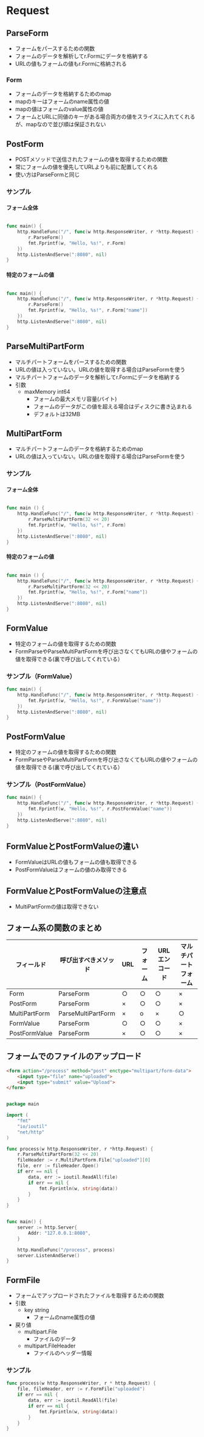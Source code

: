 # Request

## ParseForm
- フォームをパースするための関数
- フォームのデータを解析してr.Formにデータを格納する
- URLの値もフォームの値もr.Formに格納される

### Form
- フォームのデータを格納するためのmap
- mapのキーはフォームのname属性の値
- mapの値はフォームのvalue属性の値
- フォームとURLに同値のキーがある場合両方の値をスライスに入れてくれるが、mapなので並び順は保証されない

## PostForm
- POSTメソッドで送信されたフォームの値を取得するための関数
- 常にフォームの値を優先してURLよりも前に配置してくれる
- 使い方はParseFormと同じ

### サンプル

#### フォーム全体
```go

func main() {
    http.HandleFunc("/", func(w http.ResponseWriter, r *http.Request) {
        r.ParseForm()
        fmt.Fprintf(w, "Hello, %s!", r.Form)
    })
    http.ListenAndServe(":8080", nil)
}

```

#### 特定のフォームの値
```go

func main() {
    http.HandleFunc("/", func(w http.ResponseWriter, r *http.Request) {
        r.ParseForm()
        fmt.Fprintf(w, "Hello, %s!", r.Form["name"])
    })
    http.ListenAndServe(":8080", nil)
}
```

## ParseMultiPartForm
- マルチパートフォームをパースするための関数
- URLの値は入っていない。URLの値を取得する場合はParseFormを使う
- マルチパートフォームのデータを解析してr.Formにデータを格納する
- 引数
    - maxMemory int64
        - フォームの最大メモリ容量(バイト)
        - フォームのデータがこの値を超える場合はディスクに書き込まれる
        - デフォルトは32MB

## MultiPartForm
- マルチパートフォームのデータを格納するためのmap
- URLの値は入っていない。URLの値を取得する場合はParseFormを使う

### サンプル

#### フォーム全体
```go

func main () {
    http.HandleFunc("/", func(w http.ResponseWriter, r *http.Request) {
        r.ParseMultiPartForm(32 << 20)
        fmt.Fprintf(w, "Hello, %s!", r.Form)
    })
    http.ListenAndServe(":8080", nil)
}

```

#### 特定のフォームの値
```go

func main () {
    http.HandleFunc("/", func(w http.ResponseWriter, r *http.Request) {
        r.ParseMultiPartForm(32 << 20)
        fmt.Fprintf(w, "Hello, %s!", r.Form["name"])
    })
    http.ListenAndServe(":8080", nil)
}

```

## FormValue
- 特定のフォームの値を取得するための関数
- FormParseやParseMultiPartFormを呼び出さなくてもURLの値やフォームの値を取得できる(裏で呼び出してくれている）

### サンプル（FormValue）
```go
func main() {
    http.HandleFunc("/", func(w http.ResponseWriter, r *http.Request) {
        fmt.Fprintf(w, "Hello, %s!", r.FormValue("name"))
    })
    http.ListenAndServe(":8080", nil)
}
```

## PostFormValue
- 特定のフォームの値を取得するための関数
- FormParseやParseMultiPartFormを呼び出さなくてもURLの値やフォームの値を取得できる(裏で呼び出してくれている）

### サンプル（PostFormValue）
```go
func main() {
    http.HandleFunc("/", func(w http.ResponseWriter, r *http.Request) {
        fmt.Fprintf(w, "Hello, %s!", r.PostFormValue("name"))
    })
    http.ListenAndServe(":8080", nil)
}
```

## FormValueとPostFormValueの違い
- FormValueはURLの値もフォームの値も取得できる
- PostFormValueはフォームの値のみ取得できる

## FormValueとPostFormValueの注意点
- MultiPartFormの値は取得できない

## フォーム系の関数のまとめ
| フィールド | 呼び出すべきメソッド | URL | フォーム | URLエンコード | マルチパートフォーム |
| --- | --- | --- | --- | --- | --- |
| Form | ParseForm | ○ | ○ | ○ | × |
| PostForm | ParseForm | × | ○ | ○ | × |
| MultiPartForm | ParseMultiPartForm | × | o | × | ○ |
| FormValue | ParseForm | ○ | ○ | ○ | × |
| PostFormValue | ParseForm | × | ○ | ○ | × |

## フォームでのファイルのアップロード

```html
<form action="/process" method="post" enctype="multipart/form-data">
    <input type="file" name="uploaded">
    <input type="submit" value="Upload">
</form>
```

```go

package main

import (
    "fmt"
    "io/ioutil"
    "net/http"
)

func process(w http.ResponseWriter, r *http.Request) {
    r.ParseMultiPartForm(32 << 20)
    fileHeader := r.MultiPartForm.File["uploaded"][0]
    file, err := fileHeader.Open()
    if err == nil {
        data, err := ioutil.ReadAll(file)
        if err == nil {
            fmt.Fprintln(w, string(data))
        }
    }
}


func main() {
    server := http.Server{
        Addr: "127.0.0.1:8080",
    }

    http.HandleFunc("/process", process)
    server.ListenAndServe()
}
```

## FormFile
- フォームでアップロードされたファイルを取得するための関数
- 引数
    - key string
        - フォームのname属性の値
- 戻り値
    - multipart.File
        - ファイルのデータ
    - multipart.FileHeader
        - ファイルのヘッダー情報

### サンプル
```go
func process(w http.ResponseWriter, r * http.Request) {
    file, fileHeader, err := r.FormFile("uploaded")
    if err == nil {
        data, err := ioutil.ReadAll(file)
        if err == nil {
            fmt.Fprintln(w, string(data))
        }
    }
}
```